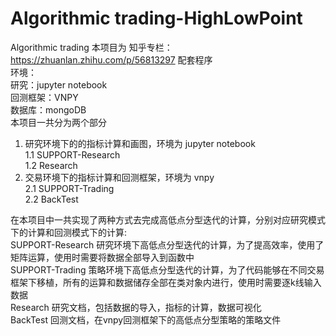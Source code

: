 # Algorithmic trading-HighLowPoint
Algorithmic trading
本项目为 知乎专栏：https://zhuanlan.zhihu.com/p/56813297 配套程序  
环境：  
  研究：jupyter notebook  
  回测框架：VNPY  
  数据库：mongoDB  
本项目一共分为两个部分  
1. 研究环境下的的指标计算和画图，环境为 jupyter notebook  
  1.1 SUPPORT-Research   
  1.2 Research  
2. 交易环境下的指标计算和回测框架，环境为 vnpy  
  2.1 SUPPORT-Trading  
  2.2 BackTest  

在本项目中一共实现了两种方式去完成高低点分型迭代的计算，分别对应研究模式下的计算和回测模式下的计算:  
SUPPORT-Research 研究环境下高低点分型迭代的计算，为了提高效率，使用了矩阵运算，使用时需要将数据全部导入到函数中  
SUPPORT-Trading 策略环境下高低点分型迭代的计算，为了代码能够在不同交易框架下移植，所有的运算和数据储存全部在类对象内进行，使用时需要逐k线输入数据  
Research 研究文档，包括数据的导入，指标的计算，数据可视化  
BackTest 回测文档，在vnpy回测框架下的高低点分型策略的策略文件  
 

